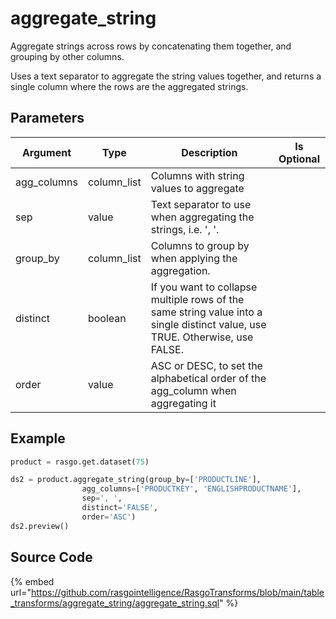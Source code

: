 

# aggregate_string

Aggregate strings across rows by concatenating them together, and grouping by other columns.

Uses a text separator to aggregate the string values together, and returns a single column where the rows are the aggregated strings.


## Parameters

|  Argument   |    Type     |                                                         Description                                                          | Is Optional |
| ----------- | ----------- | ---------------------------------------------------------------------------------------------------------------------------- | ----------- |
| agg_columns | column_list | Columns with string values to aggregate                                                                                      |             |
| sep         | value       | Text separator to use when aggregating the strings, i.e. ', '.                                                               |             |
| group_by    | column_list | Columns to group by when applying the aggregation.                                                                           |             |
| distinct    | boolean     | If you want to collapse multiple rows of the same string value into a single distinct value, use TRUE. Otherwise, use FALSE. |             |
| order       | value       | ASC or DESC, to set the alphabetical order of the agg_column when aggregating it                                             |             |


## Example

```python
product = rasgo.get.dataset(75)

ds2 = product.aggregate_string(group_by=['PRODUCTLINE'],
                agg_columns=['PRODUCTKEY', 'ENGLISHPRODUCTNAME'],
                sep=', ',
                distinct='FALSE',
                order='ASC')
ds2.preview()
```

## Source Code

{% embed url="https://github.com/rasgointelligence/RasgoTransforms/blob/main/table_transforms/aggregate_string/aggregate_string.sql" %}

